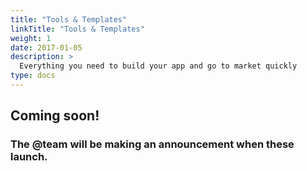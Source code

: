 ```yaml
---
title: "Tools & Templates"
linkTitle: "Tools & Templates"
weight: 1
date: 2017-01-05
description: >
  Everything you need to build your app and go to market quickly
type: docs
---
```


## Coming soon!

### The @team will be making an announcement when these launch.

